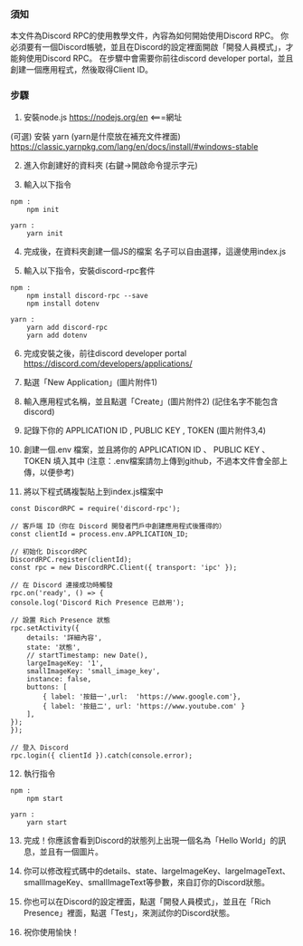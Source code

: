 ### 須知 

本文件為Discord RPC的使用教學文件，內容為如何開始使用Discord RPC。
你必須要有一個Discord帳號，並且在Discord的設定裡面開啟「開發人員模式」，才能夠使用Discord RPC。
在步驟中會需要你前往discord developer portal，並且創建一個應用程式，然後取得Client ID。


### 步驟

1. 安裝node.js  https://nodejs.org/en <===網址

(可選) 安裝 yarn (yarn是什麼放在補充文件裡面) https://classic.yarnpkg.com/lang/en/docs/install/#windows-stable

2. 進入你創建好的資料夾 (右鍵->開啟命令提示字元)

3. 輸入以下指令
```
npm :
    npm init

yarn :
    yarn init
```
4. 完成後，在資料夾創建一個JS的檔案 名子可以自由選擇，這邊使用index.js

5. 輸入以下指令，安裝discord-rpc套件
```
npm :
    npm install discord-rpc --save
    npm install dotenv

yarn :
    yarn add discord-rpc
    yarn add dotenv
```

6. 完成安裝之後，前往discord developer portal https://discord.com/developers/applications/

7. 點選「New Application」(圖片附件1)

8. 輸入應用程式名稱，並且點選「Create」(圖片附件2) (記住名字不能包含discord)

9. 記錄下你的 APPLICATION ID , PUBLIC KEY , TOKEN (圖片附件3,4)

10. 創建一個.env 檔案，並且將你的 APPLICATION ID 、 PUBLIC KEY 、 TOKEN 填入其中 (注意：.env檔案請勿上傳到github，不過本文件會全部上傳，以便參考)

11. 將以下程式碼複製貼上到index.js檔案中
```
const DiscordRPC = require('discord-rpc');

// 客戶端 ID（你在 Discord 開發者門戶中創建應用程式後獲得的）
const clientId = process.env.APPLICATION_ID;

// 初始化 DiscordRPC
DiscordRPC.register(clientId);
const rpc = new DiscordRPC.Client({ transport: 'ipc' });

// 在 Discord 連接成功時觸發
rpc.on('ready', () => {
console.log('Discord Rich Presence 已啟用');

// 設置 Rich Presence 狀態
rpc.setActivity({
    details: '詳細內容',
    state: '狀態',
    // startTimestamp: new Date(),
    largeImageKey: '1',
    smallImageKey: 'small_image_key',
    instance: false,
    buttons: [
        { label: '按鈕一',url:  'https://www.google.com'},
        { label: '按鈕二', url: 'https://www.youtube.com' }
    ],
});
});

// 登入 Discord
rpc.login({ clientId }).catch(console.error);

```

12. 執行指令
```
npm :
    npm start

yarn :
    yarn start
```

13. 完成！你應該會看到Discord的狀態列上出現一個名為「Hello World」的訊息，並且有一個圖片。

14. 你可以修改程式碼中的details、state、largeImageKey、largeImageText、smallImageKey、smallImageText等參數，來自訂你的Discord狀態。

15. 你也可以在Discord的設定裡面，點選「開發人員模式」，並且在「Rich Presence」裡面，點選「Test」，來測試你的Discord狀態。

16. 祝你使用愉快！
